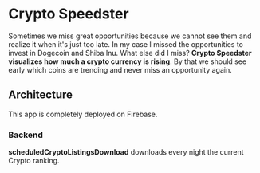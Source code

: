 # Crypto Speedster

Sometimes we miss great opportunities because we cannot see them and realize it when it's just too late. In my case I
missed the opportunities to invest in Dogecoin and Shiba Inu. What else did I miss? **Crypto Speedster visualizes how
much a crypto currency is rising**. By that we should see early which coins are trending and never miss an opportunity
again.

## Architecture

This app is completely deployed on Firebase.

### Backend

**scheduledCryptoListingsDownload** downloads every night the current Crypto ranking.
